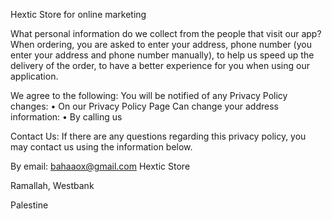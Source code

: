 Hextic Store for online marketing

What personal information do we collect from the people that visit our app?
When ordering, you are asked to enter your address, phone number (you enter your address and phone number manually), to help us speed up the delivery of the order, to have a better experience for you when using our application.

We agree to the following:
You will be notified of any Privacy Policy changes:
      • On our Privacy Policy Page
Can change your address information:
      • By calling us


Contact Us:
If there are any questions regarding this privacy policy, you may contact us using the information below.

By email: bahaaox@gmail.com
Hextic Store

Ramallah, Westbank

Palestine
